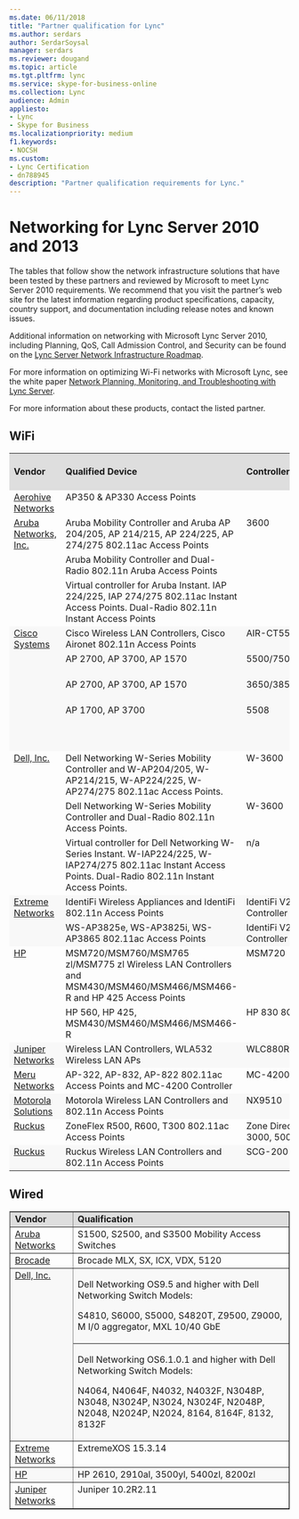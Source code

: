```yaml
---
ms.date: 06/11/2018
title: "Partner qualification for Lync"
ms.author: serdars
author: SerdarSoysal
manager: serdars
ms.reviewer: dougand
ms.topic: article
ms.tgt.pltfrm: lync
ms.service: skype-for-business-online
ms.collection: Lync
audience: Admin
appliesto:
- Lync
- Skype for Business 
ms.localizationpriority: medium
f1.keywords:
- NOCSH
ms.custom:
- Lync Certification
- dn788945
description: "Partner qualification requirements for Lync."
---
```


# Networking for Lync Server 2010 and 2013

The tables that follow show the network infrastructure solutions that have been tested by these partners and reviewed by Microsoft to meet Lync Server 2010 requirements. We recommend that you visit the partner’s web site for the latest information regarding product specifications, capacity, country support, and documentation including release notes and known issues. 

Additional information on networking with Microsoft Lync Server 2010, including Planning, QoS, Call Admission Control, and Security can be found on the [Lync Server Network Infrastructure Roadmap](infra-roadmap.md). 

For more information on optimizing Wi-Fi networks with Microsoft Lync, see the white paper [Network Planning, Monitoring, and Troubleshooting with Lync Server](https://www.microsoft.com/download/details.aspx?id=39084).

For more information about these products, contact the listed partner.

## WiFi

<table>
    <colgroup>
        <col width="138" />
        <col width="510" />
        <col width="242" />
    </colgroup>
    <tr bgcolor="#DEDEDE">
        <td><strong>Vendor</strong></td>
        <td><strong>Qualified Device</strong></td>
        <td><strong>Controller Used</strong></td>
        <td><strong>Firmware Version Tested</strong></td>
    </tr>
    <tr align="left" valign="top">
        <td><a href="https://www.aerohiveworks.com/?hsa_tgt=kwd-78752607582570:loc-190&hsa_grp=1260040457835392&hsa_src=o&hsa_net=adwords&hsa_mt=e&hsa_ver=3&hsa_ad=&hsa_acc=9041622380&hsa_kw=aerohive%20networks&hsa_cam=56560501&msclkid=ab9fbb28c5ca1ded0656dbfec64a3df8&utm_source=bing&utm_medium=cpc&utm_campaign=Aerohive%20%20Networks%20*219&utm_term=aerohive%20networks&utm_content=Aerohive%20Specific">Aerohive Networks</a></td>
        <td>AP350 &amp; AP330 Access Points</td>
        <td> </td>
        <td>HiveOS 6.4r1</td>
    </tr>
    <tr align="left" valign="top">
        <td rowspan="3"><a href="https://www.arubanetworks.com/solutions/lync">Aruba Networks, Inc.</a></td>
        <td>Aruba Mobility Controller and Aruba AP 204/205, AP 214/215, AP 224/225, AP 274/275 802.11ac Access Points</td>
        <td>3600</td>
        <td>AOS 6.4.2.0</td>
    </tr>
    <tr align="left" valign="top">
        <td>Aruba Mobility Controller and Dual-Radio 802.11n Aruba Access Points</td>
        <td> </td>
        <td>AOS 6.1.3.2</td>
    </tr>
    <tr align="left" valign="top">
        <td>Virtual controller for Aruba Instant. IAP 224/225, IAP 274/275 802.11ac Instant Access Points. Dual-Radio 802.11n Instant Access Points</td>
        <td> </td>
        <td>4.0.0.7</td>
    </tr>
    <tr align="left" bgcolor="#F8F8F8" valign="top">
        <td rowspan="4"><a href="https://www.cisco.com/c/dam/en/us/products/collateral/wireless/lync.pdf">Cisco Systems</a></td>
        <td>Cisco Wireless LAN Controllers, Cisco Aironet 802.11n Access Points</td>
        <td>AIR-CT5508-K9</td>
        <td>SW 7.6</td>
    </tr>
    <tr align="left" bgcolor="#F8F8F8" valign="top">
        <td>AP 2700, AP 3700, AP 1570</td>
        <td>5500/7500/8500/WiSM2</td>
        <td>AireOS 8.0.100.0</td>
    </tr>
    <tr align="left" bgcolor="#F8F8F8" valign="top">
        <td>AP 2700, AP 3700, AP 1570</td>
        <td>3650/3850/5760</td>
        <td>IOS-XE 03.07.00E</td>
    </tr>
    <tr align="left" bgcolor="#F8F8F8" valign="top">
        <td>AP 1700, AP 3700</td>
        <td>5508</td>
        <td>IOS-XE: 03.07.00E / AireOS 8.0.100.0</td>
    </tr>
    <tr align="left" valign="top">
        <td rowspan="3"><a href="https://www.dell.com/us/business/p/powerconnect-w-series?~ck=anav">Dell, Inc.</a></td>
        <td>Dell Networking W-Series Mobility Controller and W-AP204/205, W-AP214/215, W-AP224/225, W-AP274/275 802.11ac Access Points.</td>
        <td>W-3600</td>
        <td>AOS 6.4.2.0 and higher</td>
    </tr>
    <tr align="left" valign="top">
        <td>Dell Networking W-Series Mobility Controller and Dual-Radio 802.11n Access Points.</td>
        <td>W-3600</td>
        <td>AOS 6.1.3.2 and higher</td>
    </tr>
    <tr align="left" valign="top">
        <td>Virtual controller for Dell Networking W-Series Instant. W-IAP224/225, W-IAP274/275 802.11ac Instant Access Points. Dual-Radio 802.11n Instant Access Points.</td>
        <td>n/a</td>
        <td>4.0.0.7 and higher</td>
    </tr>
    <tr align="left" bgcolor="#F8F8F8" valign="top">
        <td rowspan="2"><a href="https://www.extremenetworks.com/">Extreme Networks</a></td>
        <td>IdentiFi Wireless Appliances and IdentiFi 802.11n Access Points</td>
        <td>IdentiFi V2110 Virtual Controller on VMware</td>
        <td>9.01.01.0228</td>
    </tr>
    <tr align="left" bgcolor="#F8F8F8" valign="top">
        <td>WS-AP3825e, WS-AP3825i, WS-AP3865 802.11ac Access Points</td>
        <td>IdentiFi V2110 Virtual Controller on VMware</td>
        <td>09.12.01.0067</td>
    </tr>
    <tr align="left" valign="top">
        <td rowspan="2"><a href="https://support.hpe.com/hpesc/public/home/signin">HP</a>
<!-- this link no longer works 
<a href="http://h17007.www1.hp.com/us/en/networking/solutions/allianceone/lync.aspx#.U6LD2HlOVaQ">HP, H3C</a> -->
        </td>
        <td>MSM720/MSM760/MSM765 zl/MSM775 zl Wireless LAN Controllers<br />and<br />MSM430/MSM460/MSM466/MSM466-R and HP 425 Access Points</td>
        <td>MSM720</td>
        <td>6.0.1.1</td>
    </tr>
    <tr align="left" valign="top">
        <td>HP 560, HP 425, MSM430/MSM460/MSM466/MSM466-R</td>
        <td>HP 830 8G</td>
        <td>3507P26</td>
    </tr>
    <tr align="left" bgcolor="#F8F8F8" valign="top">
        <td><a href="https://www.juniper.net/us/en/partners/technology-alliances/unified-communications/">Juniper Networks</a></td>
        <td>Wireless LAN Controllers, WLA532 Wireless LAN APs</td>
        <td>WLC880R</td>
        <td>MSS 8.0</td>
    </tr>
    <tr align="left" valign="top">
        <td><a href="http://www.merunetworks.com/products/technology/microsoft-lync/index.html">Meru Networks</a></td>
        <td>AP-322, AP-832, AP-822 802.11ac Access Points and MC-4200 Controller</td>
        <td>MC-4200</td>
        <td>6.1.2</td>
    </tr>
    <tr align="left" bgcolor="#F8F8F8" valign="top">
        <td><a href="https://atgsupportcentral.motorolasolutions.com/content/emb/docs/manuals/Lync_AP_Test_Results.pdf">Motorola Solutions</a></td>
        <td>Motorola Wireless LAN Controllers and 802.11n Access Points</td>
        <td>NX9510</td>
        <td>WiNG 5.5.0.0</td>
    </tr>
    <tr align="left" valign="top">
        <td><a href="https://www.commscope.com/ruckus">Ruckus</a></td>
        <td>ZoneFlex R500, R600, T300 802.11ac Access Points</td>
        <td>Zone Director 1200, 3000, 5000</td>
        <td>9.9.0/0 build 118</td>
    </tr>
    <tr align="left" bgcolor="#F8F8F8" valign="top">
        <td><a href="https://www.commscope.com/ruckus">Ruckus</a></td>
        <td>Ruckus Wireless LAN Controllers and 802.11n Access Points</td>
        <td>SCG-200</td>
        <td>SCG 2.5</td>
    </tr>
</table>

## Wired

<table border="1" cellpadding="5" cellspacing="" class="grid" width="100%">
    <colgroup>
        <col width="138" />
        <col width="684" />
    </colgroup>
    <tr bgcolor="#DEDEDE">
        <td><strong>Vendor</strong></td>
        <td><strong>Qualification</strong></td>
    </tr>
    <tr align="left" valign="top">
        <td><a href="https://www.arubanetworks.com/solutions/lync">Aruba Networks</a></td>
        <td>S1500, S2500, and S3500 Mobility Access Switches</td>
    </tr>
    <tr align="left" valign="top">
        <td><a href="https://www.brocade.com/downloads/documents/deployment_guides/Brcd_MS_Lync_Server.pdf">Brocade</a></td>
        <td>Brocade MLX, SX, ICX, VDX, 5120</td>
    </tr>
    <tr align="left" bgcolor="#F8F8F8" valign="top">
        <td rowspan="2"><a href="https://www.dell.com/">Dell, Inc.</a></td>
        <td>
            <p>Dell Networking OS9.5 and higher with Dell Networking Switch Models:</p>
            <p>S4810, S6000, S5000, S4820T, Z9500, Z9000, M I/0 aggregator, MXL 10/40 GbE</p>
        </td>
    </tr>
    <tr align="left" bgcolor="#F8F8F8" valign="top">
        <td>
            <p>Dell Networking OS6.1.0.1 and higher with Dell Networking Switch Models:</p>
            <p>N4064, N4064F, N4032, N4032F, N3048P, N3048, N3024P, N3024, N3024F, N2048P, N2048, N2024P, N2024, 8164, 8164F, 8132, 8132F</p>
        </td>
    </tr>
    <tr align="left" valign="top">
        <td><a href="https://www.extremenetworks.com/">Extreme Networks</a></td>
        <td>ExtremeXOS 15.3.14</td>
    </tr>
    <tr align="left" bgcolor="#F8F8F8" valign="top">
        <td><a href="https://support.hpe.com/hpesc/public/home/signin">HP</a></td>
        <td>HP 2610, 2910al, 3500yl, 5400zl, 8200zl</td>
    </tr>
    <tr align="left" valign="top">
        <td><a href="http://www.juniper.net/">Juniper Networks</a></td>
        <td>Juniper 10.2R2.11</td>
    </tr>
</table>

